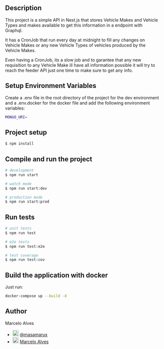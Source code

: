 ## Description

This project is a simple API in Nest.js that stores Vehicle Makes and Vehicle Types and makes available to get this information in a endpoint with Graphql.

It has a CronJob that run every day at midnight to fill any changes on Vehicle Makes or any new Vehicle Types of vehicles produced by the Vehicle Makes.

Even having a CronJob, its a slow job and to garantee that any new requisition to any Vehicle Make ill have all information possible it will try to reach the feeder API just one time to make sure to get any info.


## Setup Environment Variables
Create a .env file in the root directory of the project for the dev environment and a .env.docker for the docker file and add the following environment variables:
```bash
MONGO_URI=
```

## Project setup

```bash
$ npm install
```

## Compile and run the project

```bash
# development
$ npm run start

# watch mode
$ npm run start:dev

# production mode
$ npm run start:prod
```

## Run tests

```bash
# unit tests
$ npm run test

# e2e tests
$ npm run test:e2e

# test coverage
$ npm run test:cov
```

## Build the application with docker
Just run:
```bash
docker-compose up --build -d
```

## Author
Marcelo Alves
- <img src="https://user-images.githubusercontent.com/45273884/192056758-d7c1995b-4459-4acf-bb20-c4e19ee5daf3.svg" alt="twitter-logo" style="width: 20px; height: 20px;"> [@masamarux](https://twitter.com/masamarux)
- <img src="https://user-images.githubusercontent.com/45273884/192056770-fa5b48e0-a216-4f55-86fc-83cc6dd3590a.svg" alt="linkedin-logo" style="width: 20px; height: 20px;"> [Marcelo Alves](https://www.linkedin.com/in/marceloalves-/)
